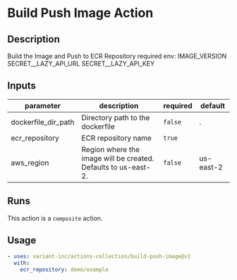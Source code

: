 # Build Push Image Action

<!-- action-docs-description -->
## Description

Build the Image and Push to ECR Repository
required env:
  IMAGE_VERSION
  SECRET__LAZY_API_URL
  SECRET__LAZY_API_KEY
<!-- action-docs-description -->

<!-- markdownlint-disable line-length -->
<!-- action-docs-inputs -->
## Inputs

| parameter | description | required | default |
| --- | --- | --- | --- |
| dockerfile_dir_path | Directory path to the dockerfile | `false` | . |
| ecr_repository | ECR repository name | `true` |  |
| aws_region | Region where the image will be created. Defaults to us-east-2.  | `false` | us-east-2 |
<!-- action-docs-inputs -->
<!-- markdownlint-enable line-length -->

<!-- action-docs-outputs -->

<!-- action-docs-outputs -->

<!-- action-docs-runs -->
## Runs

This action is a `composite` action.
<!-- action-docs-runs -->

## Usage

```yaml
- uses: variant-inc/actions-collection/build-push-image@v1
  with:
    ecr_repository: demo/example
```
